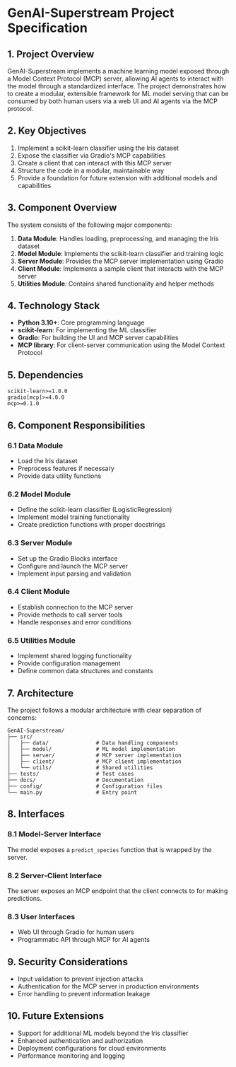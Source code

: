 # GenAI-Superstream Project Specification

## 1. Project Overview

GenAI-Superstream implements a machine learning model exposed through a Model Context Protocol (MCP) server, allowing AI agents to interact with the model through a standardized interface. The project demonstrates how to create a modular, extensible framework for ML model serving that can be consumed by both human users via a web UI and AI agents via the MCP protocol.

## 2. Key Objectives

1. Implement a scikit-learn classifier using the Iris dataset
2. Expose the classifier via Gradio's MCP capabilities
3. Create a client that can interact with this MCP server
4. Structure the code in a modular, maintainable way
5. Provide a foundation for future extension with additional models and capabilities

## 3. Component Overview

The system consists of the following major components:

1. **Data Module**: Handles loading, preprocessing, and managing the Iris dataset
2. **Model Module**: Implements the scikit-learn classifier and training logic
3. **Server Module**: Provides the MCP server implementation using Gradio
4. **Client Module**: Implements a sample client that interacts with the MCP server
5. **Utilities Module**: Contains shared functionality and helper methods

## 4. Technology Stack

- **Python 3.10+**: Core programming language
- **scikit-learn**: For implementing the ML classifier
- **Gradio**: For building the UI and MCP server capabilities
- **MCP library**: For client-server communication using the Model Context Protocol

## 5. Dependencies

```
scikit-learn>=1.0.0
gradio[mcp]>=4.0.0
mcp>=0.1.0
```

## 6. Component Responsibilities

### 6.1 Data Module
- Load the Iris dataset
- Preprocess features if necessary
- Provide data utility functions

### 6.2 Model Module
- Define the scikit-learn classifier (LogisticRegression)
- Implement model training functionality
- Create prediction functions with proper docstrings

### 6.3 Server Module
- Set up the Gradio Blocks interface
- Configure and launch the MCP server
- Implement input parsing and validation

### 6.4 Client Module
- Establish connection to the MCP server
- Provide methods to call server tools
- Handle responses and error conditions

### 6.5 Utilities Module
- Implement shared logging functionality
- Provide configuration management
- Define common data structures and constants

## 7. Architecture

The project follows a modular architecture with clear separation of concerns:

```
GenAI-Superstream/
├── src/
│   ├── data/               # Data handling components
│   ├── model/              # ML model implementation
│   ├── server/             # MCP server implementation
│   ├── client/             # MCP client implementation
│   └── utils/              # Shared utilities
├── tests/                  # Test cases
├── docs/                   # Documentation
├── config/                 # Configuration files
└── main.py                 # Entry point
```

## 8. Interfaces

### 8.1 Model-Server Interface
The model exposes a `predict_species` function that is wrapped by the server.

### 8.2 Server-Client Interface
The server exposes an MCP endpoint that the client connects to for making predictions.

### 8.3 User Interfaces
- Web UI through Gradio for human users
- Programmatic API through MCP for AI agents

## 9. Security Considerations

- Input validation to prevent injection attacks
- Authentication for the MCP server in production environments
- Error handling to prevent information leakage

## 10. Future Extensions

- Support for additional ML models beyond the Iris classifier
- Enhanced authentication and authorization
- Deployment configurations for cloud environments
- Performance monitoring and logging